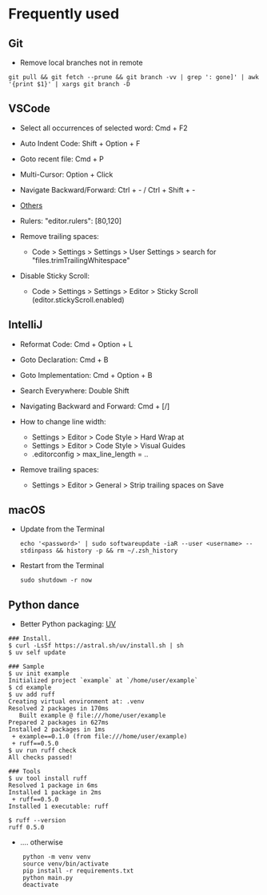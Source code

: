 # Frequently used

## Git

- Remove local branches not in remote

```
git pull && git fetch --prune && git branch -vv | grep ': gone]' | awk '{print $1}' | xargs git branch -D
```

## VSCode

- Select all occurrences of selected word: Cmd + F2

- Auto Indent Code: Shift + Option + F

- Goto recent file: Cmd + P

- Multi-Cursor: Option + Click

- Navigate Backward/Forward: Ctrl + - / Ctrl + Shift + -

- [Others](https://code.visualstudio.com/shortcuts/keyboard-shortcuts-macos.pdf)

- Rulers: "editor.rulers": [80,120]

- Remove trailing spaces:
    - Code > Settings > Settings > User Settings > search for "files.trimTrailingWhitespace"

- Disable Sticky Scroll:
    - Code > Settings > Settings > Editor > Sticky Scroll (editor.stickyScroll.enabled)


## IntelliJ

- Reformat Code: Cmd + Option + L

- Goto Declaration: Cmd + B

- Goto Implementation: Cmd + Option + B

- Search Everywhere: Double Shift

- Navigating Backward and Forward: Cmd + [/]

- How to change line width:
    - Settings > Editor > Code Style > Hard Wrap at
    - Settings > Editor > Code Style > Visual Guides
    - .editorconfig > max_line_length = ..

- Remove trailing spaces:
    - Settings > Editor > General > Strip trailing spaces on Save

## macOS

- Update from the Terminal

    `echo '<password>' | sudo softwareupdate -iaR --user <username> --stdinpass && history -p && rm ~/.zsh_history`

- Restart from the Terminal

    `sudo shutdown -r now`

## Python dance

- Better Python packaging: [UV](https://github.com/astral-sh/uv)

```
### Install.
$ curl -LsSf https://astral.sh/uv/install.sh | sh
$ uv self update

### Sample
$ uv init example
Initialized project `example` at `/home/user/example`
$ cd example
$ uv add ruff
Creating virtual environment at: .venv
Resolved 2 packages in 170ms
   Built example @ file:///home/user/example
Prepared 2 packages in 627ms
Installed 2 packages in 1ms
 + example==0.1.0 (from file:///home/user/example)
 + ruff==0.5.0
$ uv run ruff check
All checks passed!

### Tools
$ uv tool install ruff
Resolved 1 package in 6ms
Installed 1 package in 2ms
 + ruff==0.5.0
Installed 1 executable: ruff

$ ruff --version
ruff 0.5.0
```


- .... otherwise
```
    python -m venv venv
    source venv/bin/activate
    pip install -r requirements.txt
    python main.py
    deactivate
```

